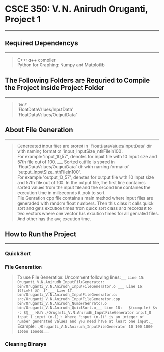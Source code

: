 # CSCE 350: V. N. Anirudh Oruganti, Project 1 
---

## Required Dependencys
---
> C++: g++ compiler <br />
> Python for Graphing: Numpy and Matplotlib <br />


## The Following Folders are Requried to Compile the Project inside Project Folder
--- 
> 'bin/' <br />
> 'FloatDataValues/InputData' <br />
> 'FloatDataValues/OutputData' <br />


## About File Generation
---
> Genereated input files are stored in 'FloatDataValues/InputData' dir with naming format of 'input_InputSize_nthFilein100'. <br />
For example 'input_10_57', denotes for input file with 10 Input size and 57th file out of 100. ___
> Sorted outfile is stored in 'FloatDataValues/OutputData' dir with naming format of 'output_InputSize_nthFilein100'. <br />
For example 'output_10_57', denotes for output file with 10 Input size and 57th file out of 100. In the output file, the first line containes sorted values from the input file and the second line containes the execution time in miliseconds it took to sort. <br />
> File Genration cpp file contains a main method where input files are generaded with random float numbers. Then this class it calls quick sort and gets excution times from quick sort class and records it to two vectors where one vector has excution times for all genrated files. And other has the avg excution time. <br />



## How to Run the Project
---
### Quick Sort
> 

### File Generation
> To use File Generation: Uncomment following lines:___
	`Line 15: Oruganti_V.N.Anirudh_InputFileGenerator: bin/Oruganti_V.N.Anirudh_InputFileGenerator.o ___
	 Line 16: 	$(link) $@  $^___
	 Line 17: bin/Oruganti_V.N.Anirudh_InputFileGenerator.o: src/Oruganti_V.N.Anirudh_InputFileGenerator.cpp  bin/Oruganti_V.N.Anirudh_NumberGenrator.o bin/Oruganti_V.N.Anirudh_QuickSort.o___
	 Line 18: 	$(compile) $< -o $@`___
> Run `./Oruganti_V.N.Anirudh_InputFileGenerator input_0 input_1 input_(n-1)': Where "input_(n-1)" is an integer of number generated values and you need have at least one input._`
> Example: `./Oruganti_V.N.Anirudh_InputFileGenerator 10 100 1000 10000 100000`___

### Cleaning Binarys 


